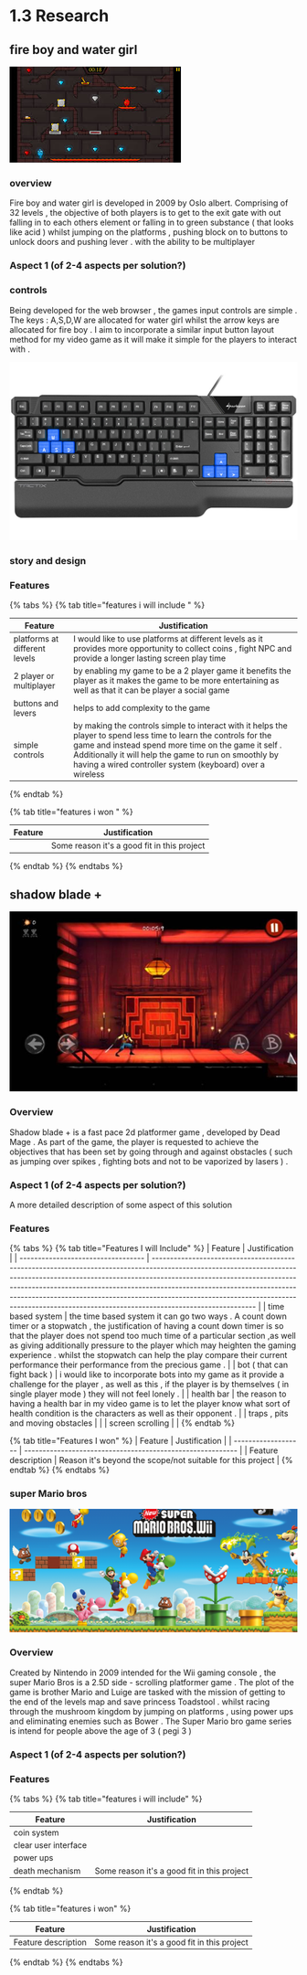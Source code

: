 # 1.3 Research

## fire boy and water girl&#x20;

![this image is a accurate depiction  of the video game am taking inspiration from ](<../.gitbook/assets/image (1) (1).png>)

### overview&#x20;

Fire boy and water girl is developed in 2009 by Oslo albert. Comprising of 32 levels , the objective of both players is to get to the exit gate with out falling in to each others  element or falling in to green substance ( that looks like acid ) whilst jumping on the platforms , pushing block on to buttons to unlock doors and pushing lever . with the ability to be multiplayer &#x20;



### Aspect 1 (of 2-4 aspects per solution?)

### controls&#x20;

Being developed for the web browser , the games input controls are simple . The keys : A,S,D,W are allocated for water girl whilst the arrow keys are allocated for fire boy . I aim to incorporate a similar input button layout method for my video game as it will make it simple for the players to interact with .&#x20;

![this is the key board layout for fire boy and water girl](../.gitbook/assets/fireboy.png)

### story and design&#x20;

###

### Features&#x20;

{% tabs %}
{% tab title="features i will include " %}


| Feature                       | Justification                                                                                                                                                                                                                                                                                       |
| ----------------------------- | --------------------------------------------------------------------------------------------------------------------------------------------------------------------------------------------------------------------------------------------------------------------------------------------------- |
| platforms at different levels | I would like to use platforms at different levels as it provides more opportunity  to collect coins , fight NPC and provide a longer lasting screen play time                                                                                                                                       |
| 2 player or multiplayer       | by enabling my game to be a 2 player game it benefits the player as it makes the game to be more  entertaining   as well as that it can be player a social game                                                                                                                                     |
| buttons and levers            | helps to add complexity to the game                                                                                                                                                                                                                                                                 |
| simple controls               | by  making the controls simple to interact with it helps the player to spend less time to learn the controls for the game and instead spend  more time on the game it self . Additionally it will help the game to run on smoothly by having a wired  controller system (keyboard) over a wireless  |
{% endtab %}

{% tab title="features i won " %}


| Feature | Justification                               |
| ------- | ------------------------------------------- |
|         | Some reason it's a good fit in this project |
{% endtab %}
{% endtabs %}



## shadow blade +&#x20;

![](<../.gitbook/assets/image (4) (1).png>)

### Overview

Shadow blade + is a fast pace 2d platformer game , developed by Dead Mage . As part of the game, the player is requested to achieve the objectives that has been set by going through and against obstacles ( such as jumping over spikes , fighting bots and not to be vaporized by lasers ) .&#x20;

### Aspect 1 (of 2-4 aspects per solution?)

A more detailed description of some aspect of this solution

### Features

{% tabs %}
{% tab title="Features I will Include" %}
| Feature                            | Justification                                                                                                                                                                                                                                                                                                                                                                                                                      |
| ---------------------------------- | ---------------------------------------------------------------------------------------------------------------------------------------------------------------------------------------------------------------------------------------------------------------------------------------------------------------------------------------------------------------------------------------------------------------------------------- |
| time based system                  | the time based system it can go two ways . A count down timer or a stopwatch  , the justification of having a count down timer is so that the player does not spend too much time of a particular section ,as well as giving additionally pressure  to the player which may heighten the gaming experience . whilst the stopwatch can help the play compare their current performance  their performance from the precious game .  |
| bot ( that can fight back )        |  i would like to incorporate bots into my game as it provide a challenge for  the player , as well as this , if the player is by themselves ( in single  player mode ) they will not feel lonely .                                                                                                                                                                                                                                 |
| health bar                         | the reason to having a health bar in my video game is to let the player know what sort  of health condition is the  characters as well as their opponent .                                                                                                                                                                                                                                                                         |
| traps , pits and moving obstacles  |                                                                                                                                                                                                                                                                                                                                                                                                                                    |
| screen scrolling                   |                                                                                                                                                                                                                                                                                                                                                                                                                                    |
{% endtab %}

{% tab title="Features I won" %}
| Feature             | Justification                                              |
| ------------------- | ---------------------------------------------------------- |
| Feature description | Reason it's beyond the scope/not suitable for this project |
{% endtab %}
{% endtabs %}



### super Mario bros&#x20;

![](<../.gitbook/assets/image (6).png>)



### Overview

Created by Nintendo in 2009  intended for the Wii gaming console , the super Mario Bros is a 2.5D side - scrolling platformer game . The plot of the game is  brother Mario and Luige are tasked with the mission of getting to the end of the levels map and save princess Toadstool .  whilst racing through the mushroom kingdom by jumping on platforms , using power ups and eliminating   enemies such as Bower  . The Super Mario bro game series is intend for people above the age of 3 ( pegi 3 ) &#x20;

### Aspect 1 (of 2-4 aspects per solution?)



### Features&#x20;

{% tabs %}
{% tab title="features i will include" %}


| Feature               | Justification                               |
| --------------------- | ------------------------------------------- |
| coin system           |                                             |
| clear user interface  |                                             |
| power ups             |                                             |
| death mechanism       | Some reason it's a good fit in this project |
{% endtab %}

{% tab title="features i won" %}


| Feature             | Justification                               |
| ------------------- | ------------------------------------------- |
| Feature description | Some reason it's a good fit in this project |
{% endtab %}
{% endtabs %}
